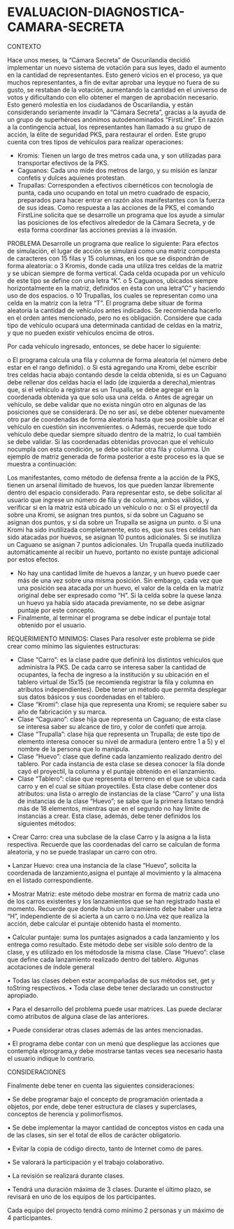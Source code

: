 # EVALUACION-DIAGNOSTICA-CAMARA-SECRETA

CONTEXTO

Hace unos meses, la “Cámara Secreta” de Oscurilandia decidió implementar un nuevo sistema de votación para sus leyes, dado el aumento en la cantidad de representantes. Esto generó vicios en el proceso, ya que muchos representantes, a fin de evitar aprobar una leyque no fuera de su gusto, se restaban de la votación, aumentando la cantidad en el universo de votos y dificultando con ello obtener el margen de aprobación necesario.
Esto generó molestia en los ciudadanos de Oscarilandia, y están considerando seriamente invadir la “Cámara Secreta”, gracias a la ayuda de un grupo de superhéroes anónimos autodenominados “FirstLine”.
En razón a la contingencia actual, los representantes han llamado a su grupo de acción, la élite de seguridad PKS, para restaurar el orden. Este grupo cuenta con tres tipos de vehículos para realizar operaciones:
- Kromis: Tienen un largo de tres metros cada una, y son utilizadas para transportar efectivos de la PKS.
- Caguanos: Cada uno mide dos metros de largo, y su misión es lanzar confetis y dulces aquienes
protestan.
- Trupallas: Corresponden a efectivos cibernéticos con tecnología de punta, cada uno ocupando en
total un metro cuadrado de espacio, preparados para hacer entrar en razón alos manifestantes con la fuerza de sus ideas.
Como respuesta a las acciones de la PKS, el comando FirstLine solicita que se desarrolle un programa que los ayude a simular las posiciones de los efectivos alrededor de la Cámara Secreta, y de esta forma coordinar las acciones previas a la invasión.

PROBLEMA
Desarrolle un programa que realice lo siguiente:
Para efectos de simulación, el lugar de acción se simulará como una matriz compuesta de caracteres con 15 filas y 15 columnas, en los que se dispondrán de forma aleatoria:
o 3 Kromis, donde cada una utiliza tres celdas de la matriz y se ubican siempre de forma vertical. Cada celda ocupada por un vehículo de este tipo se define con una letra “K”.
o 5 Caguanos, ubicados siempre horizontalmente en la matriz, definidos en ésta con una letra“C” y haciendo uso de dos espacios.
o 10 Trupallas, los cuales se representan como una celda en la matriz con la letra “T”.
El programa debe situar de forma aleatoria la cantidad de vehículos antes indicados. Se recomienda hacerlo en el orden antes mencionado, pero no es obligación. Considere que cada tipo de vehículo ocupará una determinada cantidad de celdas en la matriz, y que no pueden existir vehículos encima de otros.

Por cada vehículo ingresado, entonces, se debe hacer lo siguiente:

o El programa calcula una fila y columna de forma aleatoria (el número debe estar en el rango definido).
o Si está agregando una Kromi, debe escribir tres celdas hacia abajo contando desde la celda obtenida, si es un Caguano debe rellenar dos celdas hacia el lado (de izquierda a derecha),mientras que, si el vehículo a registrar es un Trupalla, se debe agregar en la coordenada obtenida ya que solo usa una celda.
o Antes de agregar un vehículo, se debe validar que no exista ningún otro en algunas de las posiciones que se considerará. De no ser así, se debe obtener nuevamente otro par de coordenadas de forma aleatoria hasta que sea posible ubicar el vehículo en cuestión sin inconvenientes.
o Además, recuerde que todo vehículo debe quedar siempre situado dentro de la matriz, lo cual también se debe validar. Si las coordenadas obtenidas provocan que el vehículo nocumpla con esta condición, se debe solicitar otra fila y columna.
Un ejemplo de matriz generada de forma posterior a este proceso es la que se muestra a continuación:

Los manifestantes, como método de defensa frente a la acción de la PKS, tienen un arsenal ilimitado de huevos, los que pueden lanzar libremente dentro del espacio considerado. Para representar esto, se debe solicitar al usuario que ingrese un número de fila y de columna, ambos válidos, y verificar si en la matriz está ubicado un vehículo o no:
o Si el proyectil da sobre una Kromi, se asignan tres puntos, si da sobre un Caguano se asignan dos puntos, y si da sobre un Trupalla se asigna un punto.
o Si una Kromi ha sido inutilizada completamente, esto es, que sus tres celdas han sido atacadas por huevos, se asignan 10 puntos adicionales. Si se inutiliza un Caguano se asignan 7 puntos adicionales. Un Trupalla queda inutilizado automáticamente al recibir un huevo, portanto no existe puntaje adicional por estos efectos.
- No hay una cantidad límite de huevos a lanzar, y un huevo puede caer más de una vez sobre una misma posición. Sin embargo, cada vez que una posición sea atacada por un huevo, el valor de la celda en la matriz original debe ser expresado como “H”. Si la celda sobre la quese lanza un huevo ya había sido atacada previamente, no se debe asignar puntaje por este concepto.
- Finalmente, al terminar el programa se debe indicar el puntaje total obtenido por el usuario.

REQUERIMIENTO MINIMOS: Clases
Para resolver este problema se pide crear como mínimo las siguientes estructuras:
- Clase “Carro”: es la clase padre que definirá los distintos vehículos que administra la PKS. De cada carro se interesa saber la cantidad de ocupantes, la fecha de ingreso a la institución y su ubicación en el tablero virtual de 15x15 (se recomienda registrar la fila y columna en atributos independientes). Debe tener un método que permita desplegar sus datos básicos y sus coordenadas en el tablero.
- Clase “Kromi”: clase hija que representa una Kromi; se requiere saber su año de fabricación y su marca.
- Clase “Caguano”: clase hija que representa un Caguano; de esta clase se interesa saber su alcance de tiro, y color de confeti que arroja.
- Clase “Trupalla”: clase hija que representa un Trupalla; de este tipo de elemento interesa conocer su nivel de armadura (entero entre 1 a 5) y el nombre de la persona que lo manipula.
- Clase “Huevo”: clase que define cada lanzamiento realizado dentro del tablero. Por cada instancia de esta clase se desea conocer la fila donde cayó el proyectil, la columna y el puntaje obtenido en el lanzamiento.
- Clase “Tablero”: clase que representa el terreno en el que se ubica cada carro y en el cual se sitúan proyectiles. Esta clase debe contener dos atributos: una lista o arreglo de instancias de la clase “Carro” y una lista de instancias de la clase “Huevo”; se sabe que la primera listano tendrá más de 18 elementos, mientras que en el segundo no hay límite de instancias a crear. Esta clase, además, debe tener definidos los siguientes métodos:

• Crear Carro: crea una subclase de la clase Carro y la asigna a la lista respectiva. Recuerde que las coordenadas del carro se calculan de forma aleatoria, y no se puede traslapar un carro con otro.

• Lanzar Huevo: crea una instancia de la clase “Huevo”, solicita la coordenada de lanzamiento,asigna el puntaje al movimiento y la almacena en el listado correspondiente.

• Mostrar Matriz: este método debe mostrar en forma de matriz cada uno de los carros existentes y los lanzamientos que se han registrado hasta el momento. Recuerde que donde hubo un lanzamiento debe haber una letra “H”, independiente de si acierta a un carro o no.Una vez que realiza la acción, debe calcular el puntaje obtenido hasta el
momento.

• Calcular puntaje: suma los puntajes asignados a cada lanzamiento y los entrega como resultado. Este método debe ser visible solo dentro de la clase, y es utilizado en los métodosde la misma clase. Clase “Huevo”: clase que define cada lanzamiento realizado dentro del tablero.
Algunas acotaciones de índole general

• Todas las clases deben estar acompañadas de sus métodos set, get y toString
respectivos.
• Toda clase debe tener declarado un constructor apropiado.

• Para el desarrollo del problema puede usar matrices. Las puede declarar como atributos
de alguna clase de las anteriores.

• Puede considerar otras clases además de las antes mencionadas.

• El programa debe contar con un menú que despliegue las acciones que
contempla elprograma,y debe mostrarse tantas veces sea necesario hasta el usuario indique lo contrario.

CONSIDERACIONES

Finalmente debe tener en cuenta las siguientes consideraciones:

• Se debe programar bajo el concepto de programación orientada a objetos, por ende, debe tener
estructura de clases y superclases, conceptos de herencia y polimorfismos.

• Se debe implementar la mayor cantidad de conceptos vistos en cada una de las clases, sin ser el
total de ellos de carácter obligatorio.

• Evitar la copia de código directo, tanto de Internet como de pares.

• Se valorará la participación y el trabajo colaborativo.

• La revisión se realizará durante clases.

• Tendrá una duración máxima de 3 clases. Durante el último plazo, se revisará en uno de los
equipos de los participantes.

Cada equipo del proyecto tendrá como mínimo 2 personas y un máximo de 4 participantes.
